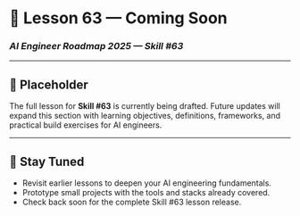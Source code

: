 # 🚧 Lesson 63 — Coming Soon

### *AI Engineer Roadmap 2025 — Skill #63*

---

## 🚧 Placeholder
The full lesson for **Skill #63** is currently being drafted. Future updates will expand this section with learning objectives, definitions, frameworks, and practical build exercises for AI engineers.

---

## 📌 Stay Tuned
* Revisit earlier lessons to deepen your AI engineering fundamentals.
* Prototype small projects with the tools and stacks already covered.
* Check back soon for the complete Skill #63 lesson release.
